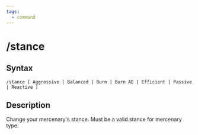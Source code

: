 ```yaml
---
tags:
  - command
---
```


# /stance

## Syntax

<!--cmd-syntax-start-->
```eqcommand
/stance [ Aggressive | Balanced | Burn | Burn AE | Efficient | Passive | Reactive ]
```
<!--cmd-syntax-end-->

## Description

<!--cmd-desc-start-->
Change your mercenary's stance. Must be a valid stance for mercenary type.
<!--cmd-desc-end-->